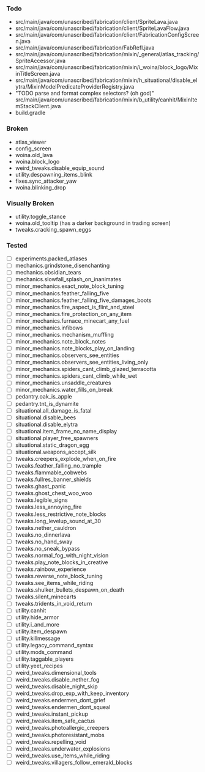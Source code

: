 ### Todo

- src/main/java/com/unascribed/fabrication/client/SpriteLava.java
- src/main/java/com/unascribed/fabrication/client/SpriteLavaFlow.java
- src/main/java/com/unascribed/fabrication/client/FabricationConfigScreen.java
- src/main/java/com/unascribed/fabrication/FabRefl.java
- src/main/java/com/unascribed/fabrication/mixin/_general/atlas_tracking/SpriteAccessor.java
- src/main/java/com/unascribed/fabrication/mixin/i_woina/block_logo/MixinTitleScreen.java
- src/main/java/com/unascribed/fabrication/mixin/h_situational/disable_elytra/MixinModelPredicateProviderRegistry.java
- "TODO parse and format complex selectors? (oh god)" src/main/java/com/unascribed/fabrication/mixin/b_utility/canhit/MixinItemStackClient.java
- build.gradle

### Broken
- atlas_viewer
- config_screen
- woina.old_lava
- woina.block_logo
- weird_tweaks.disable_equip_sound
- utility.despawning_items_blink
- fixes.sync_attacker_yaw
- woina.blinking_drop

### Visually Broken
- utility.toggle_stance
- woina.old_tooltip (has a darker background in trading screen)
- tweaks.cracking_spawn_eggs


### Tested

- [ ] experiments.packed_atlases
- [ ] mechanics.grindstone_disenchanting
- [ ] mechanics.obsidian_tears
- [ ] mechanics.slowfall_splash_on_inanimates
- [ ]   minor_mechanics.exact_note_block_tuning
- [ ]   minor_mechanics.feather_falling_five
- [ ]   minor_mechanics.feather_falling_five_damages_boots
- [ ]   minor_mechanics.fire_aspect_is_flint_and_steel
- [ ]   minor_mechanics.fire_protection_on_any_item
- [ ]   minor_mechanics.furnace_minecart_any_fuel
- [ ]   minor_mechanics.infibows
- [ ]   minor_mechanics.mechanism_muffling
- [ ]   minor_mechanics.note_block_notes
- [ ]   minor_mechanics.note_blocks_play_on_landing
- [ ]   minor_mechanics.observers_see_entities
- [ ]   minor_mechanics.observers_see_entities_living_only
- [ ]   minor_mechanics.spiders_cant_climb_glazed_terracotta
- [ ]   minor_mechanics.spiders_cant_climb_while_wet
- [ ]   minor_mechanics.unsaddle_creatures
- [ ]   minor_mechanics.water_fills_on_break
- [ ]   pedantry.oak_is_apple
- [ ]   pedantry.tnt_is_dynamite
- [ ]   situational.all_damage_is_fatal
- [ ]   situational.disable_bees
- [ ]   situational.disable_elytra
- [ ]   situational.item_frame_no_name_display
- [ ]   situational.player_free_spawners
- [ ]   situational.static_dragon_egg
- [ ]   situational.weapons_accept_silk
- [ ]   tweaks.creepers_explode_when_on_fire
- [ ]   tweaks.feather_falling_no_trample
- [ ]   tweaks.flammable_cobwebs
- [ ]   tweaks.fullres_banner_shields
- [ ]   tweaks.ghast_panic
- [ ]   tweaks.ghost_chest_woo_woo
- [ ]   tweaks.legible_signs
- [ ]   tweaks.less_annoying_fire
- [ ]   tweaks.less_restrictive_note_blocks
- [ ]   tweaks.long_levelup_sound_at_30
- [ ]   tweaks.nether_cauldron
- [ ]   tweaks.no_dinnerlava
- [ ]   tweaks.no_hand_sway
- [ ]   tweaks.no_sneak_bypass
- [ ]   tweaks.normal_fog_with_night_vision
- [ ]   tweaks.play_note_blocks_in_creative
- [ ]   tweaks.rainbow_experience
- [ ]   tweaks.reverse_note_block_tuning
- [ ]   tweaks.see_items_while_riding
- [ ]   tweaks.shulker_bullets_despawn_on_death
- [ ]   tweaks.silent_minecarts
- [ ]   tweaks.tridents_in_void_return
- [ ]   utility.canhit
- [ ]   utility.hide_armor
- [ ]   utility.i_and_more
- [ ]   utility.item_despawn
- [ ]   utility.killmessage
- [ ]   utility.legacy_command_syntax
- [ ]   utility.mods_command
- [ ]   utility.taggable_players
- [ ]   utility.yeet_recipes
- [ ]   weird_tweaks.dimensional_tools
- [ ]   weird_tweaks.disable_nether_fog
- [ ]   weird_tweaks.disable_night_skip
- [ ]   weird_tweaks.drop_exp_with_keep_inventory
- [ ]   weird_tweaks.endermen_dont_grief
- [ ]   weird_tweaks.endermen_dont_squeal
- [ ]   weird_tweaks.instant_pickup
- [ ]   weird_tweaks.item_safe_cactus
- [ ]   weird_tweaks.photoallergic_creepers
- [ ]   weird_tweaks.photoresistant_mobs
- [ ]   weird_tweaks.repelling_void
- [ ]   weird_tweaks.underwater_explosions
- [ ]   weird_tweaks.use_items_while_riding
- [ ]   weird_tweaks.villagers_follow_emerald_blocks
